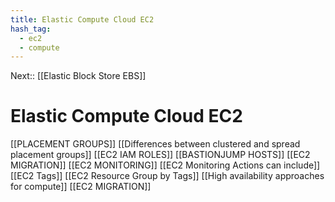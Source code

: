 ```yaml
---
title: Elastic Compute Cloud EC2 
hash_tag:
  - ec2
  - compute
---
```


Next:: [[Elastic Block Store EBS]]

# Elastic Compute Cloud EC2
	 
[[PLACEMENT GROUPS]]
[[Differences between clustered and spread placement groups]]
[[EC2 IAM ROLES]]
[[BASTIONJUMP HOSTS]]
[[EC2 MIGRATION]]
[[EC2 MONITORING]]
[[EC2 Monitoring Actions can include]]
[[EC2 Tags]]
[[EC2 Resource Group by Tags]]
[[High availability approaches for compute]]
[[EC2 MIGRATION]]